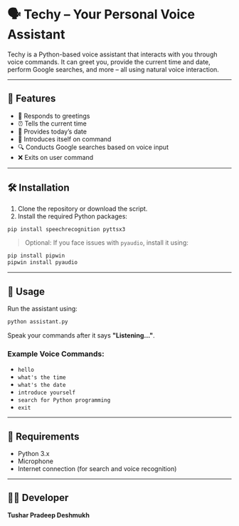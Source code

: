# 🗣️ Techy – Your Personal Voice Assistant

Techy is a Python-based voice assistant that interacts with you through voice commands. It can greet you, provide the current time and date, perform Google searches, and more – all using natural voice interaction.

---

## 🔹 Features

- 👋 Responds to greetings  
- ⏰ Tells the current time  
- 📅 Provides today’s date  
- 🧠 Introduces itself on command  
- 🔍 Conducts Google searches based on voice input  
- ❌ Exits on user command  

---

## 🛠️ Installation

1. Clone the repository or download the script.
2. Install the required Python packages:

```bash
pip install speechrecognition pyttsx3
```

> Optional: If you face issues with `pyaudio`, install it using:
```bash
pip install pipwin
pipwin install pyaudio
```

---

## 🚀 Usage

Run the assistant using:

```bash
python assistant.py
```

Speak your commands after it says **"Listening..."**.

### Example Voice Commands:
- `hello`
- `what's the time`
- `what's the date`
- `introduce yourself`
- `search for Python programming`
- `exit`

---

## 📌 Requirements

- Python 3.x  
- Microphone  
- Internet connection (for search and voice recognition)

---

## 👨‍💻 Developer

**Tushar Pradeep Deshmukh**

